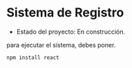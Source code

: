 <h1> Sistema de Registro </h1>

- Estado del proyecto: En construcción.

para ejecutar el sistema, debes poner.

``` npm install react ```

